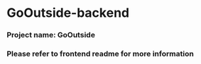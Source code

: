 # GoOutside-backend


### Project name: GoOutside

### Please refer to frontend readme for more information 
